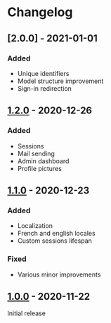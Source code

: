 # Changelog

## [2.0.0] - 2021-01-01

### Added

- Unique identifiers
- Model structure improvement
- Sign-in redirection

## [1.2.0] - 2020-12-26

### Added

- Sessions
- Mail sending
- Admin dashboard
- Profile pictures

## [1.1.0] - 2020-12-23

### Added

- Localization
- French and english locales
- Custom sessions lifespan

### Fixed

- Various minor improvements

## [1.0.0] - 2020-11-22

Initial release

[1.2.0]: https://github.com/pierre-josselin/php-app-template/releases/tag/1.2.0
[1.1.0]: https://github.com/pierre-josselin/php-app-template/releases/tag/1.1.0
[1.0.0]: https://github.com/pierre-josselin/php-app-template/releases/tag/1.0.0